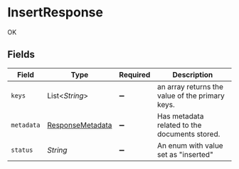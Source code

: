 # InsertResponse

OK


## Fields

| Field                                                       | Type                                                        | Required                                                    | Description                                                 |
| ----------------------------------------------------------- | ----------------------------------------------------------- | ----------------------------------------------------------- | ----------------------------------------------------------- |
| `keys`                                                      | List<*String*>                                              | :heavy_minus_sign:                                          | an array returns the value of the primary keys.             |
| `metadata`                                                  | [ResponseMetadata](../../models/shared/ResponseMetadata.md) | :heavy_minus_sign:                                          | Has metadata related to the documents stored.               |
| `status`                                                    | *String*                                                    | :heavy_minus_sign:                                          | An enum with value set as "inserted"                        |